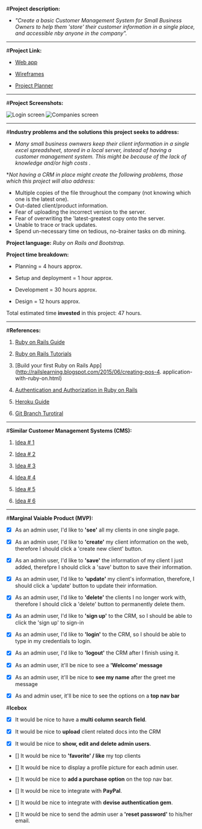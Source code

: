 



#**Project description:**

* _"Create a basic Customer Management System for Small Business Owners to help them 'store' their customer information in a single place, and accessible nby anyone in the company"._

***
#**Project Link:**    

- [Web app](https://nameless-ocean-2280.herokuapp.com/login)


- [Wireframes](https://www.dropbox.com/s/tt3834164r2wtkv/Ruby_Rails_webapp%20%281%29.pdf?dl=0)

- [Project Planner](https://trello.com/b/x5L3euOe/ga-projct-2)



***
#**Project Screenshots:** 


![Login screen](https://i.imgur.com/zn2MAxE.png)
![Companies screen](https://i.imgur.com/C41JU6U.jpg)


***
#**Industry problems and the solutions this project seeks to address:**

* _Many small business ownwers keep their client information in a single excel spreadsheet, stored in a local server, instead of having a customer management system. This might be because of the lack of knowledge and/or high costs ._ 

*_Not having a CRM in place might create the following problems, those which this project will also address:_

* Multiple copies of the file throughout the company (not knowing which one is the latest one).
* Out-dated client/product information.
* Fear of uploading the incorrect version to the server.
* Fear of overwriting the 'latest-greatest copy onto the server.
* Unable to trace or track updates.
* Spend un-necessary time on tedious, no-brainer tasks on db mining.



**Project language:**   _Ruby on Rails and Bootstrap._

**Project time breakdown:**

- Planning = 4 hours approx.

- Setup and deployment = 1 hour approx.

- Development = 30 hours approx.

- Design = 12 hours approx.

Total estimated time __invested__ in this project: 47 hours.

***
#**References:**

1. [Ruby on Rails Guide](http://guides.rubyonrails.org/index.html)

2. [Ruby on Rails Tutorials](https://www.railstutorial.org/book/beginning)

3. [Build your first Ruby on Rails App](http://railslearning.blogspot.com/2015/06/creating-pos-4. application-with-ruby-on.html)

4. [Authentication and Authorization in Ruby on Rails](http://guides.rubyonrails.org/security.htabaasics/)

5. [Heroku Guide](https://devcenter.heroku.com/articles/getting-started-with-rails4#migrate-your-database)

6. [Git Branch Turotiral](https://github.com/sebasa1984/WDI_DTLA_6/tree/master/work/w02/d03/instructor/github_branching_and_pages)

***
#**Similar Customer Management Systems (CMS):**

1. [Idea # 1](http://www.caseincms.com/)

2. [Idea # 2](https://hackhands.com/9-best-ruby-rails-content-management-systems-cms/)

3. [Idea # 3](https://richonrails.com/articles/building-a-shopping-cart-in-ruby-on-rails)

4. [Idea # 4](http://www.gotealeaf.com/blog/basic-paypal-checkout-processing-in-rails)

5. [Idea # 5](http://12devs.co.uk/articles/writing-a-web-application-with-ruby-on-rails/)

6. [Idea # 6](http://startbootstrap.com/template-categories/landing-pages/)


***

#**Marginal Vaiable Product (MVP):**

- [x] As an admin user, I'd like to **'see'** all my clients in one single page.

- [x] As an admin user, I'd like to **'create'** my client information on the web, therefore I should click a 'create new client' button.

-  [x] As an admin user, I'd like to **'save'** the information of my client I just added, therefpre I should click a 'save' button to save their information.

- [x] As an admin user, I'd like to **'update'** my client's information, therefore, I should click a 'update' button to update their information.

- [x] As an admin user, I'd like to **'delete'** the clients I no longer work with, therefore I should click a 'delete' button to permanently delete them.

- [x] As an admin user, I'd like to **'sign up'** to the CRM, so I should be able to click the 'sign up' to sign-in

- [x] As an admin user, I'd like to **'login'** to the CRM, so I should be able to type in my credentials to login.

- [x] As an admin user, I'd like to **'logout'** the CRM after I finish using it.

- [x] As an admin user, it'll be nice to see a **'Welcome' message**

- [x] As an admin user, it'll be nice to **see my name** after the greet me message

- [x] As and admin user, it'll be nice to see the options on a **top nav bar**


#**Icebox**

- [x] It would be nice to have a **multi column search field**.

- [x] It would be nice to **upload** client related docs into the CRM

- [x] It would be nice to **show, edit and delete admin users**.

- [] It would be nice to **'favorite' / like** my top clients

- [] It would be nice to display a profile picture for each admin user.

- [] It would be nice to **add a purchase option** on the top nav bar.

- [] It would be nice to integrate with **PayPal**.

- [] It would be nice to integrate with **devise authentication gem**.

- [] It would be nice to send the admin user a **'reset password'** to his/her email.




